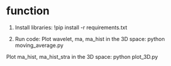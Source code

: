 # function
1. Install libraries:
    !pip install -r requirements.txt

2. Run code:
Plot wavelet, ma, ma_hist in the 3D space:
    python moving_average.py <path> 

Plot ma_hist, ma_hist_stra in the 3D space:
    python plot_3D.py <path>